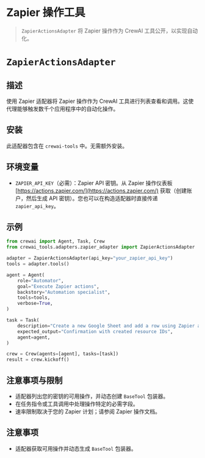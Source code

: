 # Zapier 操作工具

> `ZapierActionsAdapter` 将 Zapier 操作作为 CrewAI 工具公开，以实现自动化。

# `ZapierActionsAdapter`

## 描述

使用 Zapier 适配器将 Zapier 操作作为 CrewAI 工具进行列表查看和调用。这使代理能够触发数千个应用程序中的自动化操作。

## 安装

此适配器包含在 `crewai-tools` 中。无需额外安装。

## 环境变量

* `ZAPIER_API_KEY`（必需）：Zapier API 密钥。从 Zapier 操作仪表板 [https://actions.zapier.com/](https://actions.zapier.com/) 获取（创建账户，然后生成 API 密钥）。您也可以在构造适配器时直接传递 `zapier_api_key`。

## 示例

```python Code theme={null}
from crewai import Agent, Task, Crew
from crewai_tools.adapters.zapier_adapter import ZapierActionsAdapter

adapter = ZapierActionsAdapter(api_key="your_zapier_api_key")
tools = adapter.tools()

agent = Agent(
    role="Automator",
    goal="Execute Zapier actions",
    backstory="Automation specialist",
    tools=tools,
    verbose=True,
)

task = Task(
    description="Create a new Google Sheet and add a row using Zapier actions",
    expected_output="Confirmation with created resource IDs",
    agent=agent,
)

crew = Crew(agents=[agent], tasks=[task])
result = crew.kickoff()
```

## 注意事项与限制

* 适配器列出您的密钥的可用操作，并动态创建 `BaseTool` 包装器。
* 在任务指令或工具调用中处理操作特定的必需字段。
* 速率限制取决于您的 Zapier 计划；请参阅 Zapier 操作文档。

## 注意事项

* 适配器获取可用操作并动态生成 `BaseTool` 包装器。